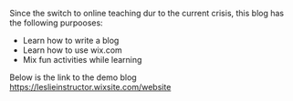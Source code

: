 Since the switch to online teaching dur to the current crisis, this blog has the following purpooses:
  - Learn how to write a blog
  - Learn how to use wix.com
  - Mix fun activities while learning
  
  Below is the link to the demo blog
  <br> https://leslieinstructor.wixsite.com/website
